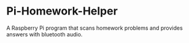 # Pi-Homework-Helper
A Raspberry Pi program that scans homework problems and provides answers with bluetooth audio.
